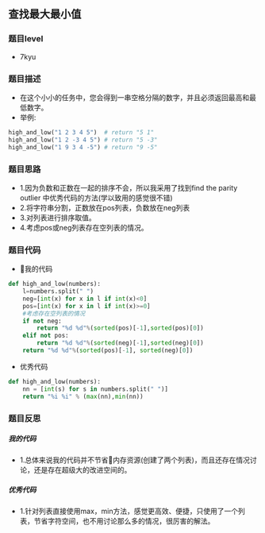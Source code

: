 ## 查找最大最小值
### 题目level
* 7kyu

### 题目描述
* 在这个小小的任务中，您会得到一串空格分隔的数字，并且必须返回最高和最低数字。
* 举例:
```python
high_and_low("1 2 3 4 5")  # return "5 1"
high_and_low("1 2 -3 4 5") # return "5 -3"
high_and_low("1 9 3 4 -5") # return "9 -5"
```

### 题目思路
* 1.因为负数和正数在一起的排序不会，所以我采用了找到find the  parity outlier 中优秀代码的方法(学以致用的感觉很不错)
* 2.将字符串分割，正数放在pos列表，负数放在neg列表
* 3.对列表进行排序取值。
* 4.考虑pos或neg列表存在空列表的情况。


### 题目代码
* 我的代码
```python
def high_and_low(numbers):
    l=numbers.split(" ")
    neg=[int(x) for x in l if int(x)<0]
    pos=[int(x) for x in l if int(x)>=0]
    #考虑存在空列表的情况
    if not neg:
        return "%d %d"%(sorted(pos)[-1],sorted(pos)[0])
    elif not pos:
        return "%d %d"%(sorted(neg)[-1],sorted(neg)[0])
    return "%d %d"%(sorted(pos)[-1], sorted(neg)[0])
```

* 优秀代码
```python
def high_and_low(numbers):
    nn = [int(s) for s in numbers.split(" ")]
    return "%i %i" % (max(nn),min(nn))
```

### 题目反思
##### 我的代码
* 1.总体来说我的代码并不节省内存资源(创建了两个列表)，而且还存在情况讨论，还是存在超级大的改进空间的。

##### 优秀代码
* 1.针对列表直接使用max，min方法，感觉更高效、便捷，只使用了一个列表，节省字符空间，也不用讨论那么多的情况，很厉害的解法。
